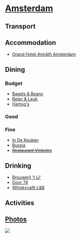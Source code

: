 # [Amsterdam](http://en.wikipedia.org/wiki/Amsterdam)

## Transport

## Accommodation

* [Grand Hotel Amrâth Amsterdam](http://www.amrathamsterdam.com/)

## Dining

### Budget

* [Bagels & Beans](http://www.bagelsbeans.nl/)
* [Beter & Leuk](http://www.beterenleuk.nl/)
* [Hartog's](http://www.volkorenbrood.nl/)

### Good

### Fine

* [In De Keuken](http://www.indekeuken.com/)
* [Bussia](http://www.bussia.nl/)
* ~~[Restaurant Vinkeles](http://dylanamsterdam.com/taste-of-the-dylan/)~~

## Drinking

* [Brouwerij 't IJ'](http://www.brouwerijhetij.nl/)
* [Door 74](http://www.door-74.com/)
* [Whiskycafé L&B](http://www.whiskyproeverijen.nl/en_cafe.htm)

## Activities

## [Photos](http://www.flickr.com/photos/dylane/sets/72157629919021198/)

![](http://farm6.staticflickr.com/5152/7188630286_e174b00d5f_m.jpg)
